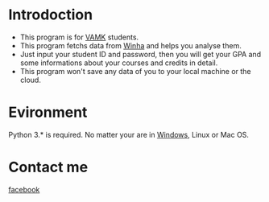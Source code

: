 # Introdoction
* This program is for [VAMK](http://www.puv.fi/en/) students. 
* This program fetchs data from [Winha](https://secure.puv.fi/) and helps you analyse them.
* Just input your student ID and password, then you will get your GPA and some informations about your courses and credits in detail.
* This program won't save any data of you to your local machine or the cloud.

# Evironment
Python 3.* is required. No matter your are in [Windows](https://www.python.org/ftp/python/3.4.3/python-3.4.3.msi), Linux or Mac OS.

# Contact me
[facebook](https://www.facebook.com/lebs.eu)

